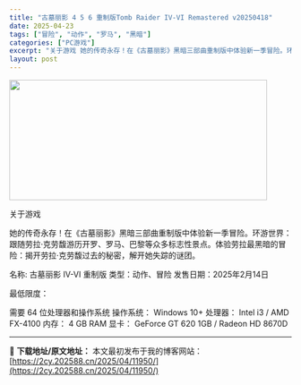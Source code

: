 ```yaml
---
title: "古墓丽影 4 5 6 重制版Tomb Raider IV-VI Remastered v20250418"
date: 2025-04-23
tags: ["冒险", "动作", "罗马", "黑暗"]
categories: ["PC游戏"]
excerpt: "关于游戏 她的传奇永存！在《古墓丽影》黑暗三部曲重制版中体验新一季冒险。环游世界：跟随劳拉·克劳馥游历开罗、罗马、巴黎等众多标志性景点。体验劳拉最黑暗的冒险：揭开劳拉·克劳馥过去的秘密，解开她失踪的谜团。 名称: 古墓丽影 IV-VI 重制版 类型：动作、冒险 发售日期：2025年2月14日 最低限&hellip;"
layout: post
---
```


<img class="aligncenter size-full wp-image-11941" src="https://2cy.202588.cn/wp-content/uploads/2025/04/2025042311233651.webp" alt="" width="460" height="215" />

关于游戏

她的传奇永存！在《古墓丽影》黑暗三部曲重制版中体验新一季冒险。环游世界：跟随劳拉·克劳馥游历开罗、罗马、巴黎等众多标志性景点。体验劳拉最黑暗的冒险：揭开劳拉·克劳馥过去的秘密，解开她失踪的谜团。

名称: 古墓丽影 IV-VI 重制版
类型：动作、冒险
发售日期：2025年2月14日

最低限度：

需要 64 位处理器和操作系统
操作系统： Windows 10+
处理器： Intel i3 / AMD FX-4100
内存： 4 GB RAM
显卡： GeForce GT 620 1GB / Radeon HD 8670D

---
📖 **下载地址/原文地址：** 本文最初发布于我的博客网站：[https://2cy.202588.cn/2025/04/11950/](https://2cy.202588.cn/2025/04/11950/)
